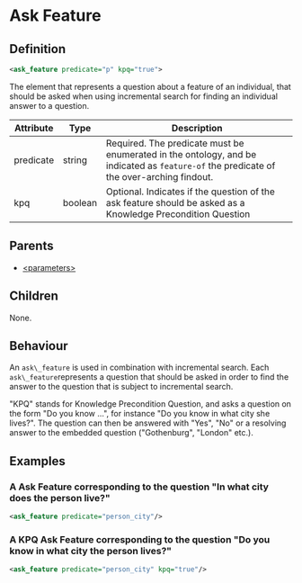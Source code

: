 # Ask Feature
## Definition
```xml
<ask_feature predicate="p" kpq="true">
```

The element that represents a question about a feature of an
individual, that should be asked when using incremental search for
finding an individual answer to a question.

Attribute | Type | Description |
--- | --- | --- |
predicate | string | Required. The predicate must be enumerated in the ontology, and be indicated as `feature-of` the predicate of the over-arching findout.|
kpq | boolean | Optional. Indicates if the question of the ask feature should be asked as a Knowledge Precondition Question|

## Parents
- [<parameters\>](/dialog-domain-description-definition/domain/children/parameters)

## Children
None.


## Behaviour

An `ask\_feature` is used in combination with incremental search. Each
`ask\_feature`represents a question that should be asked in order to
find the answer to the question that is subject to incremental search.

"KPQ" stands for Knowledge Precondition Question, and asks a question
on the form "Do you know ...", for instance "Do you know in what city
she lives?". The question can then be answered with "Yes", "No" or a
resolving answer to the embedded question ("Gothenburg", "London" etc.).

## Examples
### A Ask Feature corresponding to the question "In what city does the person live?"

```xml
<ask_feature predicate="person_city"/>
```

### A KPQ Ask Feature corresponding to the question "Do you know in what city the person lives?"

```xml
<ask_feature predicate="person_city" kpq="true"/>
```
